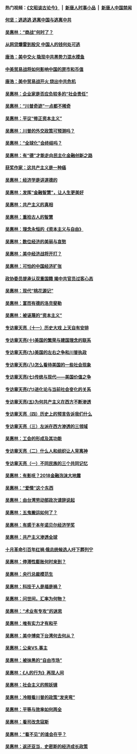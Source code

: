 #### 热门视频：[《文昭谈古论今》](https://github.com/gfw-breaker/wenzhao/blob/master/README.md?t=10280933) &nbsp;|&nbsp; [新唐人时事小品](https://github.com/gfw-breaker/ntdtv-comedy/blob/master/README.md?t=10280933) &nbsp;|&nbsp; [新唐人中国禁闻](https://github.com/gfw-breaker/ntdtv-news/blob/master/README.md?t=10280933)

#### [何坚：逃逃逃 逃离中国与逃离中共](../pages/nsc423/n10592891.md?t=10280933) 

#### [吴惠林：“商战”何时了？](../pages/nsc423/n10573558.md?t=10280933) 

#### [从网贷爆雷到股灾 中国人的钱何处可逃](../pages/nsc423/n10572800.md?t=10280933) 

#### [唐浩：美中交火 隐现中共黑势力混水摸鱼](../pages/nsc423/n10544040.md?t=10280933) 

#### [中美贸易战将如何影响中国的房市和币值](../pages/nsc423/n10543697.md?t=10280933) 

#### [唐浩：美中贸易战开火 烧出中共危机](../pages/nsc423/n10540126.md?t=10280933) 

#### [吴惠林：企业家是否应负较多的“社会责任”](../pages/nsc423/n10535022.md?t=10280933) 

#### [吴惠林：“川普奇迹”一点都不稀奇](../pages/nsc423/n10512808.md?t=10280933) 

#### [吴惠林：平议“修正资本主义”](../pages/nsc423/n10495724.md?t=10280933) 

#### [吴惠林：川普的外交政策可预测吗？](../pages/nsc423/n10462387.md?t=10280933) 

#### [吴惠林：“全球化”会终结吗？](../pages/nsc423/n10452838.md?t=10280933) 

#### [吴惠林：有“德”才能走向民主化金融创新之路](../pages/nsc423/n10432292.md?t=10280933) 

#### [获奖作家：这共产主义是一种癌](../pages/nsc423/n10431541.md?t=10280933) 

#### [吴惠林：经济学是讲道德的](../pages/nsc423/n10398014.md?t=10280933) 

#### [吴惠林：发挥“金融智慧”，让人生更美好](../pages/nsc423/n10375019.md?t=10280933) 

#### [吴惠林：共产主义的真相](../pages/nsc423/n10351394.md?t=10280933) 

#### [吴惠林：重拾古人的智慧](../pages/nsc423/n10337691.md?t=10280933) 

#### [吴惠林：理念永恒的《资本主义与自由》](../pages/nsc423/n10316274.md?t=10280933) 

#### [吴惠林：数位经济的美丽与哀愁](../pages/nsc423/n10292946.md?t=10280933) 

#### [吴惠林：美中经济战将开打？](../pages/nsc423/n10258825.md?t=10280933) 

#### [吴惠林：可怕的中国经济扩张](../pages/nsc423/n10219147.md?t=10280933) 

#### [政协委员提承认双重国籍 揭中共官员过客心态](../pages/nsc423/n10208809.md?t=10280933) 

#### [吴惠林：现代“桃花源记”](../pages/nsc423/n10185234.md?t=10280933) 

#### [吴惠林：富而有德的洛克斐勒](../pages/nsc423/n10142264.md?t=10280933) 

#### [吴惠林：被诬蔑的“资本主义”](../pages/nsc423/n10124816.md?t=10280933) 

#### [专访章天亮（十一）历史大戏 上天自有安排](../pages/nsc423/n10094905.md?t=10280933) 

#### [专访章天亮(十)美国的繁荣与建国理念的联系](../pages/nsc423/n10094899.md?t=10280933) 

#### [专访章天亮(九)美国的左右之争和川普执政](../pages/nsc423/n10094889.md?t=10280933) 

#### [专访章天亮(八)怎么看待美国的一些社会现象](../pages/nsc423/n10094857.md?t=10280933) 

#### [专访章天亮(七)传统与现代——美国价值之争](../pages/nsc423/n10093140.md?t=10280933) 

#### [专访章天亮(六)进化论与当前社会变化的关系](../pages/nsc423/n10092036.md?t=10280933) 

#### [专访章天亮(五)为何共产主义在西方不断渗透](../pages/nsc423/n10083620.md?t=10280933) 

#### [专访章天亮（四）历史上的预言告诉我们什么](../pages/nsc423/n10083606.md?t=10280933) 

#### [专访章天亮（三）左派在西方渗透的三领域](../pages/nsc423/n10081115.md?t=10280933) 

#### [吴惠林：工会的形成及其功能](../pages/nsc423/n10080633.md?t=10280933) 

#### [专访章天亮（二）什么人和组织让人背离神](../pages/nsc423/n10076637.md?t=10280933) 

#### [专访章天亮（一）不同民族的三个共同记忆](../pages/nsc423/n10074188.md?t=10280933) 

#### [吴惠林：有影呒？2018金融泡沫大地震](../pages/nsc423/n10040534.md?t=10280933) 

#### [吴惠林：“爱情”这个东西](../pages/nsc423/n10019423.md?t=10280933) 

#### [吴惠林：由台湾劳动部政次请辞说起](../pages/nsc423/n9979679.md?t=10280933) 

#### [吴惠林：五鬼搬运如何了？](../pages/nsc423/n9925338.md?t=10280933) 

#### [吴惠林：有感于本年诺贝尔经济学奖](../pages/nsc423/n9871883.md?t=10280933) 

#### [吴惠林：共产主义渗透全球](../pages/nsc423/n9812748.md?t=10280933) 

#### [十月革命引百年红祸 俄总统候选人吁下葬列宁](../pages/nsc423/n9810182.md?t=10280933) 

#### [吴惠林：停滞性膨胀何时来到？](../pages/nsc423/n9764136.md?t=10280933) 

#### [吴惠林：央行总裁模范生](../pages/nsc423/n9728134.md?t=10280933) 

#### [吴惠林：科技于人是福是祸？](../pages/nsc423/n9672982.md?t=10280933) 

#### [吴惠林：问世间，汇率为何物？](../pages/nsc423/n9621788.md?t=10280933) 

#### [吴惠林：“术业有专攻”的迷思](../pages/nsc423/n9580363.md?t=10280933) 

#### [吴惠林：唯有实力才有和平](../pages/nsc423/n9529599.md?t=10280933) 

#### [吴惠林：美中博奕下台湾何去何从？](../pages/nsc423/n9483598.md?t=10280933) 

#### [吴惠林：公亲VS.事主](../pages/nsc423/n9425637.md?t=10280933) 

#### [吴惠林：被抹黑的“自由市场”](../pages/nsc423/n9351545.md?t=10280933) 

#### [吴惠林：《人的行为》再现人间](../pages/nsc423/n9296339.md?t=10280933) 

#### [吴惠林：社会主义的照妖镜](../pages/nsc423/n9243460.md?t=10280933) 

#### [吴惠林：冷眼看川普的政策“发夹弯”](../pages/nsc423/n9120684.md?t=10280933) 

#### [吴惠林：平等与效率如何两全](../pages/nsc423/n9075430.md?t=10280933) 

#### [吴惠林：看司改念寇斯](../pages/nsc423/n9024915.md?t=10280933) 

#### [吴惠林：“看不见”的谁会在乎？](../pages/nsc423/n8977488.md?t=10280933) 

#### [吴惠林：返还亚当．史密斯的经济成长政策](../pages/nsc423/n8931896.md?t=10280933) 

